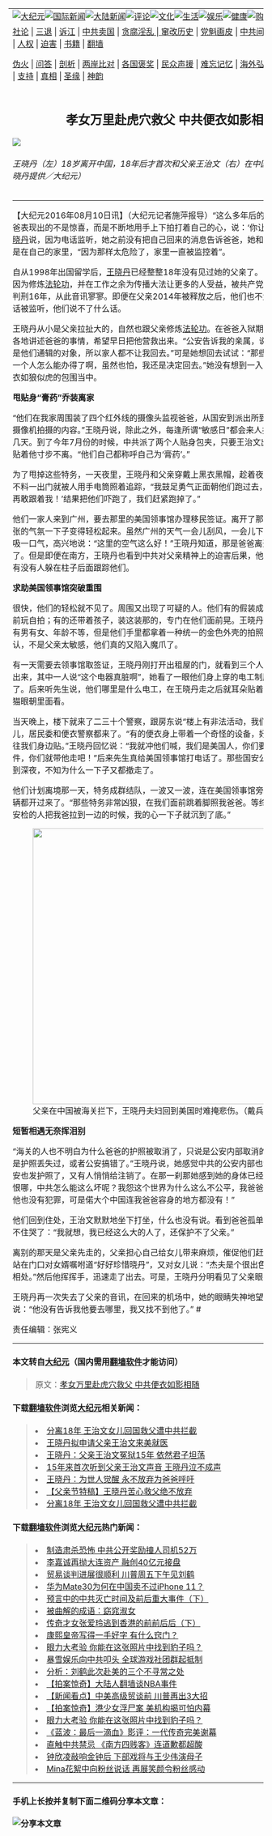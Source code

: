 <a name="1" id="1" target="_blank"></a><span id="1"></span>
<table border="0"><tr><td colspan="2" VALIGN=TOP><a href="https://github.com/woywz155/djy/blob/master/gb/nsc413.md#1"><img src="https://raw.githubusercontent.com/woywz155/www/master/t/djy/1.jpg" title="大纪元"></a><a href="https://github.com/woywz155/djy/blob/master/gb/n24hr.md#1"><img src="https://raw.githubusercontent.com/woywz155/www/master/t/djy/3.jpg" title="国际新闻"></a><a href="https://github.com/woywz155/djy/blob/master/gb/nsc413.md#1"><img src="https://raw.githubusercontent.com/woywz155/www/master/t/djy/4.jpg" title="大陆新闻"></a><a href="https://github.com/woywz155/djy/blob/master/gb/news392.md#1"><img src="https://raw.githubusercontent.com/woywz155/www/master/t/djy/5.jpg" title="评论"></a><a href="https://github.com/woywz155/djy/blob/master/gb/news2007.md#1"><img src="https://raw.githubusercontent.com/woywz155/www/master/t/djy/6.jpg" title="文化"></a><a href="https://github.com/woywz155/djy/blob/master/gb/news2008.md#1"><img src="https://raw.githubusercontent.com/woywz155/www/master/t/djy/7.jpg" title="生活"></a><a href="https://github.com/woywz155/djy/blob/master/gb/ncyule.md#1"><img src="https://raw.githubusercontent.com/woywz155/www/master/t/djy/8.jpg" title="娱乐"></a><a href="https://github.com/woywz155/djy/blob/master/gb/nsc1002.md#1"><img src="https://raw.githubusercontent.com/woywz155/www/master/t/djy/9.jpg" title="健康"><a href="https://www.youlucky.com"><img src="https://raw.githubusercontent.com/woywz155/www/master/t/djy/10.jpg" title="购物"></a><a href="https://www.supportepoch.org/donation?utm_medium=epochtimes&utm_source=referral&utm_campaign=donate_button_djyhomepage"><img src="https://raw.githubusercontent.com/woywz155/www/master/t/djy/12.jpg" title="捐款"></a></td></tr>
<tr><td colspan="2" VALIGN=TOP><a target="_blank" href="https://git.io/fjCRf">社论</a> | <a target="_blank" href="https://github.com/woywz155/djy/blob/master/gb/nf5657.md#1">三退</a> | <a target="_blank" href="https://github.com/woywz155/djy/blob/master/gb/nf6123.md#1">诉江</a> | <a target="_blank" href="https://github.com/woywz155/djy/blob/master/gb/nf1176117.md#1">中共卖国</a> | <a target="_blank" href="https://github.com/woywz155/djy/blob/master/gb/nf5773.md#1">贪腐淫乱 | <a target="_blank" href="https://github.com/woywz155/djy/blob/master/gb/nf1176115.md#1">窜改历史</a> | <a target="_blank" href="https://github.com/woywz155/djy/blob/master/gb/nf1176107.md#1">党魁画皮</a> | <a target="_blank" href="https://github.com/woywz155/djy/blob/master/gb/nf1320400.md#1">中共间谍</a> | <a target="_blank" href="https://github.com/woywz155/djy/blob/master/gb/nf1176114.md#1">破坏传统</a> | <a target="_blank" href="https://github.com/woywz155/djy/blob/master/gb/nf5287.md#1">恶贯满盈</a> | <a target="_blank" href="https://github.com/woywz155/djy/blob/master/gb/ncid278.md#1">人权</a> | <a target="_blank" href="https://github.com/woywz155/djy/blob/master/gb/nf1176111.md#1">迫害</a> | <a target="_blank" href="https://github.com/woywz155/djy/blob/master/gb/nf1235328.md#1">书籍</a> | <a target="_blank" href="https://github.com/woywz155/www/blob/master/README.md?zsrh#1">翻墙</a></p><p><a target="_blank" href="https://github.com/woywz155/djy/blob/master/gb/nf5562.md#1">伪火</a> | <a target="_blank" href="https://github.com/woywz155/djy/blob/master/gb/nf4378.md#1">问答</a> | <a target="_blank" href="https://github.com/woywz155/djy/blob/master/gb/nf5792.md#1">剖析</a> | <a target="_blank" href="https://github.com/woywz155/djy/blob/master/gb/nf5735.md#1">两岸比对</a> | <a target="_blank" href="https://github.com/woywz155/djy/blob/master/gb/nf6119.md#1">各国褒奖</a> | <a target="_blank" href="https://github.com/woywz155/djy/blob/master/gb/nf6120.md#1">民众声援</a> | <a target="_blank" href="https://github.com/woywz155/djy/blob/master/gb/nf1188594.md#1">难忘记忆</a> | <a target="_blank" href="https://github.com/woywz155/djy/blob/master/gb/nf3180.md#1">海外弘传</a> | <a target="_blank" href="https://github.com/woywz155/djy/blob/master/gb/nf5410.md#1">万人上访</a> | <a target="_blank" href="https://github.com/woywz155/ntdtv/blob/master/gb/prog1530_1.md#1">和平抗议</a> | <a target="_blank" href="https://github.com/woywz155/djy/blob/master/gb/nf4386.md#1">支持</a> | <a target="_blank" href="https://github.com/woywz155/djy/blob/master/gb/nf4389.md#1">真相</a> | <a target="_blank" href="https://github.com/woywz155/djy/blob/master/gb/nf5790.md#1">圣缘</a> | <a target="_blank" href="https://github.com/woywz155/djy/blob/master/gb/nf4786.md#1">神韵</a></td></tr>
<tr><td VALIGN=TOP width="626"><h2 align=center>孝女万里赴虎穴救父 中共便衣如影相随</h2>
<img src="http://i.epochtimes.com/assets/uploads/2016/08/NY513-1-600x400.jpg" />
<h6>王晓丹（左）18岁离开中国，18年后才首次和父亲王治文（右）在中国短暂重逢。（王晓丹提供／大纪元）
</h6>
<hr>
<p>【大纪元2016年08月10日讯】（大纪元记者施萍报导）“这么多年后的第一次见面，爸爸表现出的不是惊喜，而是不断地用手上下拍打着自己的心，说：‘你让我太担心了！’”<a href="https://github.com/woywz155/djy/blob/master/gb/tag/%E7%8E%8B%E6%99%93%E4%B8%B9.md">王晓丹</a>说，因为电话监听，她之前没有把自己回来的消息告诉爸爸，她和父亲的见面地点不是在自己的家里，“因为那样太危险了，家里一直被监控着”。</p>
<p>自从1998年出国留学后，<a href="https://github.com/woywz155/djy/blob/master/gb/tag/%E7%8E%8B%E6%99%93%E4%B8%B9.md">王晓丹</a>已经整整18年没有见过她的父亲了。17年前，<a href="https://github.com/woywz155/djy/blob/master/gb/tag/%E7%8E%8B%E6%B2%BB%E6%96%87.md">王治文</a>因为修炼<a href="https://github.com/woywz155/djy/blob/master/gb/tag/%E6%B3%95%E8%BD%AE%E5%8A%9F.md">法轮功</a>，并在工作之余为传播大法让更多的人受益，被共产党当作“骨干”抓起来判刑16年，从此音讯寥寥。即便在父亲2014年被释放之后，他们也不太通电话，因为电话被监听，他们说不了什么话。</p>
<p>王晓丹从小是父亲拉扯大的，自然也跟父亲修炼<a href="https://github.com/woywz155/djy/blob/master/gb/tag/%E6%B3%95%E8%BD%AE%E5%8A%9F.md">法轮功</a>。在爸爸入狱期间，她一直在世界各地讲述爸爸的事情，希望早日把他营救出来。“公安告诉我的亲属，说我是‘反华势力’，是他们通辑的对象，所以家人都不让我回去。”可是她想回去试试：“那些移民手续我爸爸一个人怎么能办得了啊，虽然也怕，我还是决定回去。”她没有想到一入国门就陷入中共便衣如狼似虎的包围当中。</p>
<p><strong>甩贴身“膏药”乔装离家</strong></p>
<p>“他们在我家周围装了四个红外线的摄像头监视爸爸，从国安到派出所到小区物业随时看摄像机拍摄的内容。”王晓丹说，除此之外，每逢所谓“敏感日”都会来人找<a href="https://github.com/woywz155/djy/blob/master/gb/tag/%E7%8E%8B%E6%B2%BB%E6%96%87.md">王治文</a>，盯着他几天。到了今年7月份的时候，中共派了两个人贴身包夹，只要王治文出门，两个人就紧贴着他寸步不离。“他们自己都称呼自己为‘膏药’。”</p>
<p>为了甩掉这些特务，一天夜里，王晓丹和父亲穿戴上黑衣黑帽，趁着夜色离开住的地方。不料一出门就被人用手电筒照着追踪，“我鼓足勇气正面朝他们跑过去，冲他们大喊：‘谁再敢跟着我！’结果把他们吓跑了，我们赶紧跑掉了。”</p>
<p>他们一家人来到广州，要去那里的美国领事馆办理移民签证。离开了那些监视的眼睛，紧张的气氛一下子变得轻松起来。虽然广州的天气一会儿刮风，一会儿下雨，王治文还是深吸一口气，高兴地说：“这里的空气这么好！”王晓丹知道，那是爸爸离开北京感到放松了。但是即便在南方，王晓丹也看到中共对父亲精神上的迫害后果，他经常左右观看，看有没有人躲在柱子后面跟踪他们。</p>
<p><strong>求助美国领事馆突破重围</strong></p>
<p>很快，他们的轻松就不见了。周围又出现了可疑的人。他们有的假装成情侣，在王治文面前玩自拍；有的还带着孩子，装这装那的，专门在他们面前晃。王晓丹发现，这些人虽然有男有女、年龄不等，但是他们手里都拿着一种统一的金色外壳的拍照手机，她终于承认，不是父亲太敏感，他们真的又陷入魔爪了。</p>
<p>有一天需要去领事馆取签证，王晓丹刚打开出租屋的门，就看到三个人站在门外。一见她出来，其中一人说“这个电器真脏啊”，她看了一眼他们身上穿的电工制服，没想什么就走了。后来听先生说，他们哪里是什么电工，在王晓丹走之后就耳朵贴着他们的房门，又从猫眼朝里面看。</p>
<p>当天晚上，楼下就来了二三十个警察，跟房东说“楼上有非法活动，我们要检查”。一会儿，居民委和便衣警察都来了。“有的便衣身上带着一个奇怪的设备，好像是录音的，直往我们身边贴。”王晓丹回忆说：“我就冲他们喊，我们是美国人，你们要想搞成外交事件，你们就带他走吧！”后来先生真给美国领事馆打电话了。那些国安公安的人一直纠缠到深夜，不知为什么一下子又都撤走了。</p>
<p>他们计划离境那一天，特务成群结队，一波又一波，连在美国领事馆旁边转悠的不挂牌车辆都开过来了。“那些特务非常凶狠，在我们面前跳着脚照我爸爸。等终于走到了关口，安检的人把我爸拉到一边的时候，我的心一下子就沉到了底。”</p>
<figure id="attachment_8185666" style="width: 545px" class="wp-caption aligncenter"><a href="http://i.epochtimes.com/assets/uploads/2016/08/1608091149021973.jpg"><img class="wp-image-8185666" src="http://i.epochtimes.com/assets/uploads/2016/08/1608091149021973-600x400.jpg" alt="" width="545" b="363" /></a><figcaption class="wp-caption-text">父亲在中国被海关拦下，王晓丹夫妇回到美国时难掩悲伤。（戴兵／大纪元）</figcaption></figure>
<p><strong>短暂相遇无奈挥泪别</strong></p>
<p>“海关的人也不明白为什么爸爸的护照被取消了，只说是公安内部取消的，还问我们是不是护照丢失过，或者公安搞错了。”王晓丹说，她感觉中共的公安内部也没有通气，本来公安也发护照了，又有人悄悄给注销了。在那一刹那她感到她的身体已经承受不了了：“我恨哪，中共怎么能这么坏呢？我怨这个世界为什么这么不公平，我爸爸什么坏事也没干，他也没有犯罪，可是偌大个中国连我爸爸容身的地方都没有！”</p>
<p>他们回到住处，王治文默默地坐下打坐，什么也没有说。看到爸爸孤单的背影，王晓丹忍不住哭了：“我就想，我已经这么大的人了，还保护不了父亲。”</p>
<p>离别的那天是父亲先走的，父亲担心自己给女儿带来麻烦，催促他们赶快回美国。王治文站在门口对女婿嘱咐道“好好珍惜晓丹”，又对女儿说：“杰夫是个很出色的人，你们好好相处。”然后他挥挥手，迅速走了出去。可是，王晓丹分明看见了父亲眼中的泪水。</p>
<p>王晓丹再一次失去了父亲的音讯，在回来的机场中，她的眼睛失神地望着远方，小声说：“他没有告诉我他要去哪里，我又找不到他了。” #</p>
<p>责任编辑：张宪义</p>
<hr>

#### 本文转自<a href="http://www.epochtimes.com">大纪元</a>（国内需用<a href="https://git.io/JesJV">翻墙软件</a>才能访问）
> 原文：<a href="http://www.epochtimes.com/gb/16/8/9/n8185646.htm">孝女万里赴虎穴救父 中共便衣如影相随</a>
#### 下载<a href="https://git.io/JesJV">翻墙软件</a>浏览<a href="http://www.epochtimes.com">大纪元</a>相关新闻：
> <li><a href="http://www.epochtimes.com/gb/16/8/9/n8185596.htm">分离18年 王治文女儿回国救父遭中共拦截</a></li>
> <li><a href="http://www.epochtimes.com/gb/14/11/11/n4292904.htm">王晓丹拟申请父亲王治文来美就医</a></li>
> <li><a href="http://www.epochtimes.com/gb/14/10/24/n4280150.htm">王晓丹：父亲王治文冤狱15年 依然君子坦荡</a></li>
> <li><a href="http://www.epochtimes.com/gb/14/10/20/n4276014.htm">15年来首次听到父亲王治文声音 王晓丹泣不成声</a></li>
> <li><a href="http://www.epochtimes.com/gb/7/9/13/n1832653.htm">王晓丹：为世人觉醒 永不放弃为爸爸呼吁</a></li>
> <li><a href="http://www.epochtimes.com/gb/7/6/16/n1745623.htm">【父亲节特稿】王晓丹苦心救父绝不放弃</a></li>
> <li><a href="https://github.com/woywz155/djy/blob/master/gb/16/8/9/n8185596.md">分离18年 王治文女儿回国救父遭中共拦截</a></li>

#### 下载<a href="https://git.io/JesJV">翻墙软件</a>浏览<a href="http://www.epochtimes.com">大纪元</a>热门新闻：
> <li><a href="http://www.epochtimes.com/gb/19/10/10/n11581115.htm">制造肃杀恐怖 中共公开奖励撞人司机52万</a></li>
> <li><a href="http://www.epochtimes.com/gb/19/10/10/n11580996.htm">李嘉诚再抛大连资产 融创40亿元接盘</a></li>
> <li><a href="http://www.epochtimes.com/gb/19/10/10/n11581259.htm">贸易谈判进展很顺利 川普周五下午见刘鹤</a></li>
> <li><a href="http://www.epochtimes.com/gb/19/10/10/n11581114.htm">华为Mate30为何在中国卖不过iPhone 11？</a></li>
> <li><a href="http://www.epochtimes.com/gb/19/9/29/n11554590.htm">预言中的中共灭亡时间及前后重大事件（下）</a></li>
> <li><a href="http://www.epochtimes.com/gb/19/10/4/n11568273.htm">被曲解的成语：窈窕淑女</a></li>
> <li><a href="http://www.epochtimes.com/gb/19/10/2/n11563658.htm">传奇才女张爱玲逃到香港的前前后后（下）</a></li>
> <li><a href="http://www.epochtimes.com/gb/19/9/23/n11539994.htm">康熙皇帝写得一手好字 有什么窍门？</a></li>
> <li><a href="http://www.epochtimes.com/gb/19/10/9/n11577534.htm">眼力大考验 你能在这张照片中找到豹子吗？</a></li>
> <li><a href="http://www.epochtimes.com/gb/19/10/9/n11578774.htm">暴雪娱乐向中共叩头 全球游戏社团群起抵制</a></li>
> <li><a href="http://www.epochtimes.com/gb/19/10/9/n11577528.htm">分析：刘鹤此次赴美的三个不寻常之处</a></li>
> <li><a href="http://www.epochtimes.com/gb/19/10/10/n11579606.htm">【拍案惊奇】大陆人翻墙谈NBA事件</a></li>
> <li><a href="http://www.epochtimes.com/gb/19/10/9/n11579070.htm">【新闻看点】中美高级贸谈前 川普再出3大招</a></li>
> <li><a href="http://www.epochtimes.com/gb/19/10/11/n11581423.htm">【拍案惊奇】港少女浮尸案 美机构揭可怕内幕</a></li>
> <li><a href="http://www.epochtimes.com/gb/19/10/9/n11577534.htm">眼力大考验 你能在这张照片中找到豹子吗？</a></li>
> <li><a href="http://www.epochtimes.com/gb/19/10/8/n11576651.htm">《蓝波：最后一滴血》影评：一代传奇完美谢幕</a></li>
> <li><a href="http://www.epochtimes.com/gb/19/10/9/n11577364.htm">直触中共禁忌 《南方四贱客》连道歉都超酸</a></li>
> <li><a href="http://www.epochtimes.com/gb/19/10/9/n11578053.htm">钟欣凌敲响金钟后 下部戏将与王少伟演母子</a></li>
> <li><a href="http://www.epochtimes.com/gb/19/10/9/n11578498.htm">Mina花絮中向粉丝说话 再展笑颜令粉丝感动</a></li>
<hr>

#### 手机上长按并复制下面二维码分享本文章：<br><br><img src="http://www.hehaibao.com/qr/index.php?m=1&e=L&p=10&t=&d=https://github.com/woywz155/djy/blob/master/gb/16/8/9/n8185646.md%231" title="分享本文章"></td><td VALIGN=TOP><a href="https://github.com/woywz155/djy/blob/master/gb/16/1/21/n4622075.md?dfh#1" target="_blank"><img src="https://raw.githubusercontent.com/woywz155/djy/master/gb/300/wei-f1.jpg" title="中共的伪火骗局"  alt="中共的伪火骗局"></a><br><a href="https://github.com/woywz155/yh/blob/master/README.md?dfh#1" target="_blank"><img src="https://raw.githubusercontent.com/woywz155/djy/master/gb/300/yong-h.jpg" title="永恒的见证"  alt="永恒的见证"></a><br><a href="https://github.com/woywz155/djy/blob/master/gb/13/9/29/n3974789.md?dfh#1" target="_blank"><img src="https://raw.githubusercontent.com/woywz155/djy/master/gb/300/shang-lnz.jpg" title="善良女子被中共投男牢"  alt="善良女子被中共投男牢"></a><br><a href="https://github.com/woywz155/djy/blob/master/gb/16/3/16/n4663449.md?dfh#1" target="_blank"><img src="https://raw.githubusercontent.com/woywz155/djy/master/gb/300/huo-z3.jpg" title="警卫目击活摘器官"  alt="警卫目击活摘器官"></a><br><a href="https://github.com/woywz155/djy/blob/master/gb/16/8/7/n8177641.md?dfh#1" target="_blank"><img src="https://raw.githubusercontent.com/woywz155/djy/master/gb/300/huo-z4.jpg" title="证人描述活摘恐怖"  alt="证人描述活摘恐怖"></a><br><a href="https://github.com/woywz155/djy/blob/master/gb/10/4/19/n2881569.md?dfh#1" target="_blank"><img src="https://raw.githubusercontent.com/woywz155/djy/master/gb/300/huo-z1.jpg" title="揭开活摘器官黑幕"  alt="揭开活摘器官黑幕"></a><br><a href="https://github.com/woywz155/djy/blob/master/gb/10/11/7/n3077476.md?dfh#1" target="_blank"><img src="https://raw.githubusercontent.com/woywz155/djy/master/gb/300/ma-ks.jpg" title="马克思的成魔之路"  alt="马克思的成魔之路"></a><br><a href="https://github.com/woywz155/djy/blob/master/gb/14/6/9/n4173977.md?dfh#1" target="_blank"><img src="https://raw.githubusercontent.com/woywz155/djy/master/gb/300/chang-zs.jpg" title="藏字石 蕴天机"  alt="藏字石 蕴天机"></a><br><a href="https://github.com/woywz155/djy/blob/master/gb/18/5/10/n10381511.md?dfh#1" target="_blank"><img src="https://raw.githubusercontent.com/woywz155/djy/master/gb/300/st1.jpg" title="关注3亿人三退"  alt="关注3亿人三退"></a><br><a href="https://github.com/woywz155/djy/blob/master/gb/18/3/21/n10237682.md?dfh#1" target="_blank"><img src="https://raw.githubusercontent.com/woywz155/djy/master/gb/300/jie-t.jpg" title="解体中共复兴中华"  alt="解体中共复兴中华"></a><br><a href="https://github.com/woywz155/djy/blob/master/gb/9/2/9/n2422991.md?dfh#1" target="_blank"><img src="https://raw.githubusercontent.com/woywz155/djy/master/gb/300/gao-zs.jpg" title="中共迫害良心律师"  alt="中共迫害良心律师"></a><br><a href="https://github.com/woywz155/djy/blob/master/gb/18/12/9/n10900044.md?dfh#1" target="_blank"><img src="https://raw.githubusercontent.com/woywz155/djy/master/gb/300/sj1.jpg" title="303万人举报江泽民"  alt="303万人举报江泽民"></a><br><a href="https://github.com/woywz155/djy/blob/master/gb/18/8/28/n10672014.md?dfh#1" target="_blank"><img src="https://raw.githubusercontent.com/woywz155/djy/master/gb/300/sj2.jpg" title="这些官员为何起诉江泽民"  alt="这些官员为何起诉江泽民"></a><br><a href="https://github.com/woywz155/djy/blob/master/gb/8/12/18/n2367165.md?dfh#1" target="_blank"><img src="https://raw.githubusercontent.com/woywz155/djy/master/gb/300/liangan.jpg" title="海峡两岸的强烈对比"  alt="海峡两岸的强烈对比"></a><br><a href="https://github.com/woywz155/djy/blob/master/gb/15/5/5/n4427238.md?dfh#1" target="_blank"><img src="https://raw.githubusercontent.com/woywz155/djy/master/gb/300/jia-ndzl.jpg" title="加拿大总理的贺信"  alt="加拿大总理的贺信"></a><br><a href="https://github.com/woywz155/djy/blob/master/gb/11/6/17/n3289382.md?dfh#1" target="_blank"><img src="https://raw.githubusercontent.com/woywz155/djy/master/gb/300/xiao-wd.jpg" title="探寻真相兼听则明"  alt="探寻真相兼听则明"></a><br><a href="https://github.com/woywz155/djy/blob/master/gb/18/10/27/n10812623.md?dfh#1" target="_blank"><img src="https://raw.githubusercontent.com/woywz155/djy/master/gb/300/yindu.jpg" title="印度媒体报道东方"  alt="印度媒体报道东方"></a><br><a href="https://github.com/woywz155/djy/blob/master/gb/18/6/9/n10469652.md?dfh#1" target="_blank"><img src="https://raw.githubusercontent.com/woywz155/djy/master/gb/300/xie-j.jpg" title="不一样的海外校园"  alt="不一样的海外校园"></a><br><a href="https://github.com/woywz155/djy/blob/master/gb/7/4/5/n1669415.md?dfh#1" target="_blank"><img src="https://raw.githubusercontent.com/woywz155/djy/master/gb/300/li-up.jpg" title="从大师到徒弟的传奇"  alt="从大师到徒弟的传奇"></a><br><a href="https://github.com/woywz155/djy/blob/master/gb/17/5/26/n9191512.md?dfh#1" target="_blank"><img src="https://raw.githubusercontent.com/woywz155/djy/master/gb/300/zfl2.jpg" title="亿万人与东方一本奇书"  alt="亿万人与东方一本奇书"></a><br><a href="https://github.com/woywz155/djy/blob/master/gb/13/11/27/n4020290.md?dfh#1" target="_blank"><img src="https://raw.githubusercontent.com/woywz155/djy/master/gb/300/zhen-h.jpg" title="大陆见不到的震撼场面"  alt="大陆见不到的震撼场面"></a><br><a href="https://github.com/woywz155/djy/blob/master/gb/15/7/17/n4482910.md?dfh#1" target="_blank"><img src="https://raw.githubusercontent.com/woywz155/djy/master/gb/300/dalu-sk.jpg" title="人心向善 大陆当初盛况"  alt="人心向善 大陆当初盛况"></a><br><a href="https://github.com/woywz155/djy/blob/master/gb/9/10/15/n2689419.md?dfh#1" target="_blank"><img src="https://raw.githubusercontent.com/woywz155/djy/master/gb/300/zfl1.jpg" title="追寻真理 这书讲什么"  alt="追寻真理 这书讲什么"></a><br><a href="https://github.com/woywz155/www/blob/master/README.md?dfh#1" target="_blank"><img src="https://raw.githubusercontent.com/woywz155/djy/master/gb/300/fq1.jpg" title="下载免费翻墙软件"  alt="下载免费翻墙软件"></a><br></td></tr></table>
